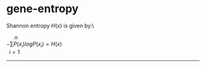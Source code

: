 # gene-entropy

Shannon entropy $H(x)$ is given by:\

&emsp;&ensp;$n$\
$-\sum P(x_i) log P(x_i) = H(x)$  \
&ensp;$i=1$

-----------------------------

